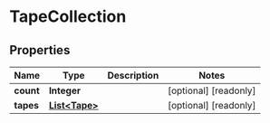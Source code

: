 

# TapeCollection

## Properties

Name | Type | Description | Notes
------------ | ------------- | ------------- | -------------
**count** | **Integer** |  |  [optional] [readonly]
**tapes** | [**List&lt;Tape&gt;**](Tape.md) |  |  [optional] [readonly]



